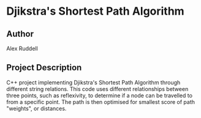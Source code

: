 # Djikstra's Shortest Path Algorithm

## Author
Alex Ruddell

## Project Description
C++ project implementing Djikstra's Shortest Path Algorithm through different string relations. This code uses different relationships between three points, such as reflexivity, to determine if a node can be travelled to from a specific point. The path is then optimised for smallest score of path "weights", or distances.
